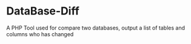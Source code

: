 # DataBase-Diff
A PHP Tool used for compare two databases, output a list of tables and columns who has changed
